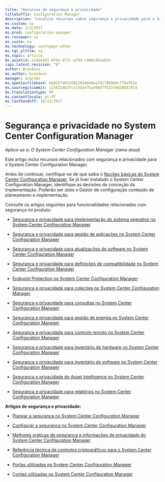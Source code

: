 ```yaml
---
title: "Recursos de segurança e privacidade"
titleSuffix: Configuration Manager
description: "Localize recursos sobre segurança e privacidade para o System Center Configuration Manager."
ms.custom: na
ms.date: 1/3/2017
ms.prod: configuration-manager
ms.reviewer: na
ms.suite: na
ms.technology: configmgr-other
ms.tgt_pltfrm: na
ms.topic: article
ms.assetid: e18be4d1-9f6e-477c-a79d-c46014b4a03a
caps.latest.revision: "9"
author: Brenduns
ms.author: brenduns
manager: angrobe
ms.openlocfilehash: bb915f40325922854040ea79179b969c779af63a
ms.sourcegitcommit: c236214b2fcc13dae7bad96d7fb33f692868191d
ms.translationtype: MT
ms.contentlocale: pt-PT
ms.lasthandoff: 10/12/2017
---
```

# <a name="security-and-privacy-for-system-center-configuration-manager"></a>Segurança e privacidade no System Center Configuration Manager

*Aplica-se a: O System Center Configuration Manager (ramo atual)*

Este artigo inclui recursos relacionados com segurança e privacidade para o System Center Configuration Manager.  

 Antes de continuar, certifique-se de que saiba o [Noções básicas do System Center Configuration Manager](../../../core/understand/fundamentals.md). Se já tiver instalado o System Center Configuration Manager, identifique as decisões de conceção da implementação. Poderão ser úteis o Gestor de configuração conteúdo de planeamento e implementação.  

 Consulte os artigos seguintes para funcionalidades relacionadas com segurança no produto:  

-   [Segurança e privacidade para implementação do sistema operativo no System Center Configuration Manager](../../../osd/plan-design/security-and-privacy-for-operating-system-deployment.md)  

-   [Segurança e privacidade para gestão de aplicações no System Center Configuration Manager](../../../apps/plan-design/security-and-privacy-for-application-management.md)  

-   [Segurança e privacidade para atualizações de software no System Center Configuration Manager](../../../sum/plan-design/security-and-privacy-for-software-updates.md)  

-   [Segurança e privacidade para definições de compatibilidade no System Center Configuration Manager](../../../compliance/plan-design/security-and-privacy-for-compliance-settings.md)  

-   [Endpoint Protection no System Center Configuration Manager](../../../protect/deploy-use/endpoint-protection.md)  

-   [Segurança e privacidade para coleções no System Center Configuration Manager](../../../core/clients/manage/collections/security-and-privacy-for-collections.md)  

-   [Segurança e privacidade para consultas no System Center Configuration Manager](../../../core/servers/manage/security-and-privacy-for-queries.md)  

-   [Segurança e privacidade para gestão de energia no System Center Configuration Manager](../../../core/clients/manage/power/security-and-privacy-for-power-management.md)  

-   [Segurança e privacidade para controlo remoto no System Center Configuration Manager](../../../core/clients/manage/remote-control/security-and-privacy-for-remote-control.md)  

-   [Segurança e privacidade para inventário de hardware no System Center Configuration Manager](../../../core/clients/manage/inventory/security-and-privacy-for-hardware-inventory.md)  

-   [Segurança e privacidade para inventário de software no System Center Configuration Manager](../../../core/clients/manage/inventory/security-and-privacy-for-software-inventory.md)  

-   [Segurança e privacidade do Asset Intelligence no System Center Configuration Manager](../../../core/clients/manage/asset-intelligence/security-and-privacy-for-asset-intelligence.md)  

-   [Segurança e privacidade para relatórios no System Center Configuration Manager](../../../core/servers/manage/security-and-privacy-for-reporting.md)  



 **Artigos de segurança e privacidade:**  

-   [Planear a segurança no System Center Configuration Manager](../../../core/plan-design/security/plan-for-security.md)  

-   [Configurar a segurança no System Center Configuration Manager](../../../core/plan-design/security/configure-security.md)  


-   [Melhores práticas de segurança e informações de privacidade do System Center Configuration Manager](../../../core/plan-design/security/security-best-practices-and-privacy-information.md)  

-   [Referência técnica de controlos criptográficos para o System Center Configuration Manager](../../../protect/deploy-use/cryptographic-controls-technical-reference.md)  

-   [Portas utilizadas no System Center Configuration Manager](../../../core/plan-design/hierarchy/ports.md)  

-   [Contas utilizadas no System Center Configuration Manager](../../../core/plan-design/hierarchy/accounts.md)  
